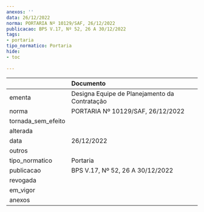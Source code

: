 ```yaml
---
anexos: ''
data: 26/12/2022
norma: PORTARIA Nº 10129/SAF, 26/12/2022
publicacao: BPS V.17, Nº 52, 26 A 30/12/2022
tags:
- portaria
tipo_normatico: Portaria
hide: 
- toc 
 
---
```


|                    | Documento                                     |
|:-------------------|:----------------------------------------------|
| ementa             | Designa Equipe de Planejamento da Contratação |
| norma              | PORTARIA Nº 10129/SAF, 26/12/2022             |
| tornada_sem_efeito |                                               |
| alterada           |                                               |
| data               | 26/12/2022                                    |
| outros             |                                               |
| tipo_normatico     | Portaria                                      |
| publicacao         | BPS V.17, Nº 52, 26 A 30/12/2022              |
| revogada           |                                               |
| em_vigor           |                                               |
| anexos             |                                               |